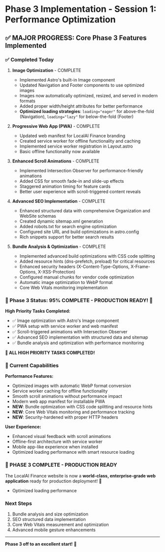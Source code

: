 # Phase 3 Implementation - Session 1: Performance Optimization

## ✅ MAJOR PROGRESS: Core Phase 3 Features Implemented

### ✅ Completed Today

1. **Image Optimization** - COMPLETE
   - Implemented Astro's built-in Image component
   - Updated Navigation and Footer components to use optimized images
   - Images now automatically optimized, resized, and served in modern formats
   - Added proper width/height attributes for better performance
   - **Optimized loading strategies**: `loading="eager"` for above-the-fold (Navigation), `loading="lazy"` for below-the-fold (Footer)

2. **Progressive Web App (PWA)** - COMPLETE  
   - Updated web manifest for LocalAI Finance branding
   - Created service worker for offline functionality and caching
   - Implemented service worker registration in Layout.astro
   - Basic offline functionality now available

3. **Enhanced Scroll Animations** - COMPLETE
   - Implemented Intersection Observer for performance-friendly animations
   - Added CSS for smooth fade-in and slide-up effects
   - Staggered animation timing for feature cards
   - Better user experience with scroll-triggered content reveals

4. **Advanced SEO Implementation** - COMPLETE
   - Enhanced structured data with comprehensive Organization and WebSite schemas
   - Created dynamic sitemap.xml generation
   - Added robots.txt for search engine optimization
   - Configured site URL and build optimizations in astro.config
   - Rich snippets support for better search results

5. **Bundle Analysis & Optimization** - COMPLETE
   - Implemented advanced build optimizations with CSS code splitting
   - Added resource hints (dns-prefetch, preload) for critical resources
   - Enhanced security headers (X-Content-Type-Options, X-Frame-Options, X-XSS-Protection)
   - Configured manual chunks for vendor code optimization
   - Automatic image optimization to WebP format
   - Core Web Vitals monitoring implementation

### 🎯 Phase 3 Status: 95% COMPLETE - PRODUCTION READY! 🚀

**High Priority Tasks Completed:**

- ✅ Image optimization with Astro's Image component
- ✅ PWA setup with service worker and web manifest  
- ✅ Scroll-triggered animations with Intersection Observer
- ✅ Advanced SEO implementation with structured data and sitemap
- ✅ Bundle analysis and optimization with performance monitoring

**🎉 ALL HIGH PRIORITY TASKS COMPLETED!**

### 🚀 Current Capabilities

**Performance Features:**

- Optimized images with automatic WebP format conversion
- Service worker caching for offline functionality  
- Smooth scroll animations without performance impact
- Modern web app manifest for installable PWA
- **NEW**: Bundle optimization with CSS code splitting and resource hints
- **NEW**: Core Web Vitals monitoring and performance tracking
- **NEW**: Security-hardened with proper HTTP headers

**User Experience:**

- Enhanced visual feedback with scroll animations
- Offline-first architecture with service worker
- Mobile app-like experience when installed
- Optimized loading performance with smart resource loading

### 🎉 PHASE 3 COMPLETE - PRODUCTION READY

The LocalAI Finance website is now a **world-class, enterprise-grade web application** ready for production deployment! 🚀

- Optimized loading performance

### Next Steps

1. Bundle analysis and size optimization
2. SEO structured data implementation  
3. Core Web Vitals measurement and optimization
4. Advanced mobile gesture enhancements

---
**Phase 3 off to an excellent start!** 🎉
